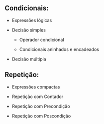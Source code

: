 ## Condicionais: 

* Expressões lógicas

* Decisão simples

	* Operador condicional

	* Condicionais aninhados e encadeados

* Decisão múltipla

## Repetição:

* Expressões compactas

* Repetição com Contador 

* Repetição com Precondição

* Repetição com Poscondição